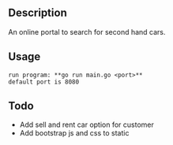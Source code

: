 ## Description
An online portal to search for second hand cars.

## Usage
```
run program: **go run main.go <port>**
default port is 8080
```
## Todo
  * Add sell and rent car option for customer
  * Add bootstrap js and css to static